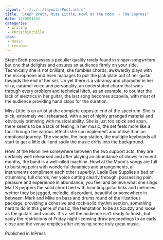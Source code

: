 ```yaml
---
layout: "../../../layouts/Post.astro"
title: 'Steph Brett, Miss Little, Howl at the Moon  - The Empress'
date: 1230591332
categories:
 - writing
 - chrischinchilla
tags: 
 - music 
 - reviews
---
```


Steph Brett possesses a peculiar quality rarely found in singer-songwriters but one that delights and ensures an audience firmly on your side. Technically she is not brilliant, she fumbles chords, awkwardly plays with the microphone and even manages to pull the jack plate out of her guitar towards the end of her set. Un yet there is a vibrancy and character in her silky, caramel voice and personality, an understated charm that wins through every problem and technical hitch, as an example, to counter the lack of electrics in her guitar, the last song becomes acapella, with most of the audience providing hand claps for the duration.

Miss Little is an artist at the complete opposite end of the spectrum. She is slick, extremely well rehearsed, with a set of highly arranged material and obviously brimming with musical ability. She is just too spick and span, there seems to be a lack of feeling in her music, the set feels more like a tour through the various effects she can implement and utilise than an emotional journey. The vocoder, the loop station, the multiple keyboards all start to get a little dull and sadly the music drifts into the background.

Howl at the Moon live somewhere between the two support acts, they are certainly well rehearsed and after playing an abundance of shows in recent months, the band is a well-oiled machine. Howl at the Moon's songs are full to bursting point with wonderful dynamics and arrangements, all instruments compliment each other superbly. Ladie Dee Supplies a bed of strumming full chords, her voice cutting clearly through, possessing pain, pleasure and experience in abundance, you feel and believe what she sings. Matt S peppers the solid chord bed with haunting guitar licks and melodies wether they be jagged, melodic, discordant, beautiful or somewhere in-between. Mark and Mike on bass and drums round of the illustrious package, providing a cohesive and rock-solid rhythm section, something hard to do in this genre of music, the temptation to be as Scuzzy and loose as the guitars and vocals. It's a set the audience isn't ready to finish, but sadly the restrictions of Friday night licensing draw proceedings to an early close and the venue empties after enjoying some truly great music.

Published in InPress
